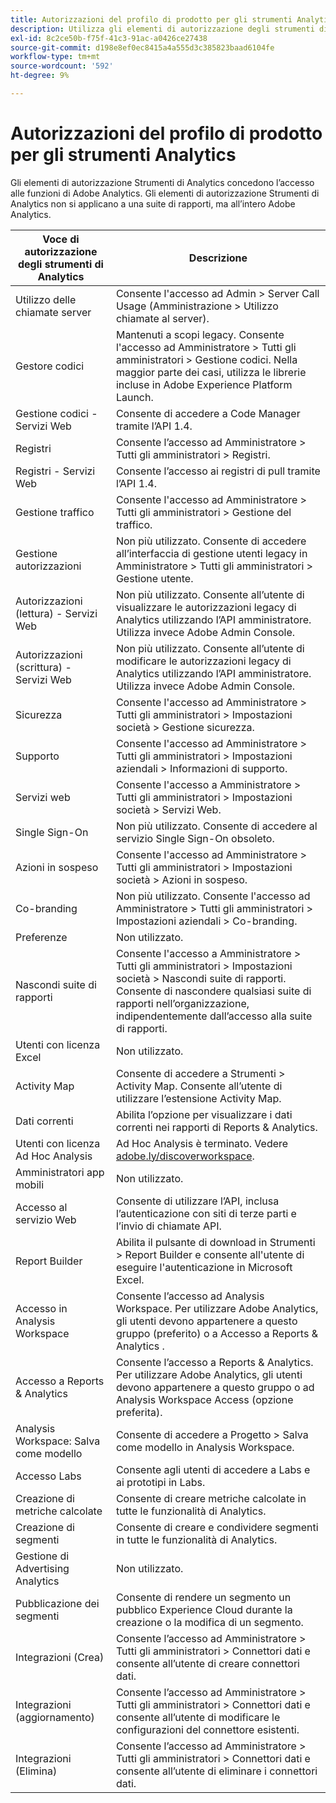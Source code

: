 ```yaml
---
title: Autorizzazioni del profilo di prodotto per gli strumenti Analytics
description: Utilizza gli elementi di autorizzazione degli strumenti di Analytics per concedere l’accesso alle funzioni di Adobe Analytics.
exl-id: 8c2ce50b-f75f-41c3-91ac-a0426ce27438
source-git-commit: d198e8ef0ec8415a4a555d3c385823baad6104fe
workflow-type: tm+mt
source-wordcount: '592'
ht-degree: 9%

---
```


# Autorizzazioni del profilo di prodotto per gli strumenti Analytics

Gli elementi di autorizzazione Strumenti di Analytics concedono l’accesso alle funzioni di Adobe Analytics. Gli elementi di autorizzazione Strumenti di Analytics non si applicano a una suite di rapporti, ma all’intero Adobe Analytics.

| Voce di autorizzazione degli strumenti di Analytics | Descrizione |
|----|----|
| Utilizzo delle chiamate server | Consente l&#39;accesso ad Admin > Server Call Usage (Amministrazione > Utilizzo chiamate al server). |
| Gestore codici | Mantenuti a scopi legacy. Consente l&#39;accesso ad Amministratore > Tutti gli amministratori > Gestione codici. Nella maggior parte dei casi, utilizza le librerie incluse in Adobe Experience Platform Launch. |
| Gestione codici - Servizi Web | Consente di accedere a Code Manager tramite l’API 1.4. |
| Registri  | Consente l’accesso ad Amministratore > Tutti gli amministratori > Registri. |
| Registri - Servizi Web | Consente l’accesso ai registri di pull tramite l’API 1.4. |
| Gestione traffico | Consente l&#39;accesso ad Amministratore > Tutti gli amministratori > Gestione del traffico. |
| Gestione autorizzazioni | Non più utilizzato. Consente di accedere all’interfaccia di gestione utenti legacy in Amministratore > Tutti gli amministratori > Gestione utente. |
| Autorizzazioni (lettura) - Servizi Web | Non più utilizzato. Consente all’utente di visualizzare le autorizzazioni legacy di Analytics utilizzando l’API amministratore. Utilizza invece Adobe Admin Console. |
| Autorizzazioni (scrittura) - Servizi Web | Non più utilizzato. Consente all’utente di modificare le autorizzazioni legacy di Analytics utilizzando l’API amministratore. Utilizza invece Adobe Admin Console. |
| Sicurezza | Consente l&#39;accesso ad Amministratore > Tutti gli amministratori > Impostazioni società > Gestione sicurezza. |
| Supporto | Consente l&#39;accesso ad Amministratore > Tutti gli amministratori > Impostazioni aziendali > Informazioni di supporto. |
| Servizi web | Consente l&#39;accesso a Amministratore > Tutti gli amministratori > Impostazioni società > Servizi Web. |
| Single Sign-On | Non più utilizzato. Consente di accedere al servizio Single Sign-On obsoleto. |
| Azioni in sospeso | Consente l&#39;accesso ad Amministratore > Tutti gli amministratori > Impostazioni società > Azioni in sospeso. |
| Co-branding | Non più utilizzato. Consente l&#39;accesso ad Amministratore > Tutti gli amministratori > Impostazioni aziendali > Co-branding. |
| Preferenze | Non utilizzato. |
| Nascondi suite di rapporti | Consente l&#39;accesso a Amministratore > Tutti gli amministratori > Impostazioni società > Nascondi suite di rapporti. Consente di nascondere qualsiasi suite di rapporti nell’organizzazione, indipendentemente dall’accesso alla suite di rapporti. |
| Utenti con licenza Excel | Non utilizzato. |
| Activity Map | Consente di accedere a Strumenti > Activity Map. Consente all’utente di utilizzare l’estensione Activity Map. |
| Dati correnti | Abilita l’opzione per visualizzare i dati correnti nei rapporti di Reports &amp; Analytics. |
| Utenti con licenza Ad Hoc Analysis | Ad Hoc Analysis è terminato. Vedere [adobe.ly/discoverworkspace](https://adobe.ly/discoverworkspace). |
| Amministratori app mobili | Non utilizzato. |
| Accesso al servizio Web | Consente di utilizzare l’API, inclusa l’autenticazione con siti di terze parti e l’invio di chiamate API. |
| Report Builder | Abilita il pulsante di download in Strumenti > Report Builder e consente all&#39;utente di eseguire l&#39;autenticazione in Microsoft Excel. |
| Accesso in Analysis Workspace | Consente l’accesso ad Analysis Workspace. Per utilizzare Adobe Analytics, gli utenti devono appartenere a questo gruppo (preferito) o a Accesso a Reports &amp; Analytics . |
| Accesso a Reports &amp; Analytics | Consente l’accesso a Reports &amp; Analytics. Per utilizzare Adobe Analytics, gli utenti devono appartenere a questo gruppo o ad Analysis Workspace Access (opzione preferita). |
| Analysis Workspace: Salva come modello | Consente di accedere a Progetto > Salva come modello in Analysis Workspace. |
| Accesso Labs | Consente agli utenti di accedere a Labs e ai prototipi in Labs. |
| Creazione di metriche calcolate | Consente di creare metriche calcolate in tutte le funzionalità di Analytics. |
| Creazione di segmenti | Consente di creare e condividere segmenti in tutte le funzionalità di Analytics. |
| Gestione di Advertising Analytics | Non utilizzato. |
| Pubblicazione dei segmenti | Consente di rendere un segmento un pubblico Experience Cloud durante la creazione o la modifica di un segmento. |
| Integrazioni (Crea) | Consente l’accesso ad Amministratore > Tutti gli amministratori > Connettori dati e consente all’utente di creare connettori dati. |
| Integrazioni (aggiornamento) | Consente l’accesso ad Amministratore > Tutti gli amministratori > Connettori dati e consente all’utente di modificare le configurazioni del connettore esistenti. |
| Integrazioni (Elimina) | Consente l’accesso ad Amministratore > Tutti gli amministratori > Connettori dati e consente all’utente di eliminare i connettori dati. |
